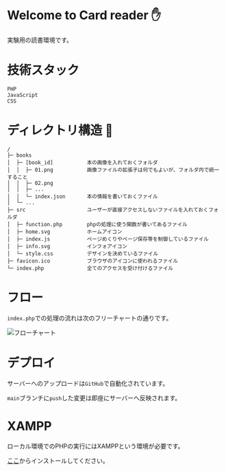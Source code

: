 # Welcome to Card reader ✋

実験用の読書環境です。

# 技術スタック

```
PHP
JavaScript
CSS
```

# ディレクトリ構造 📁

```
/
├─ books
│  ├─ [book_id]           本の画像を入れておくフォルダ
│  │  ├─ 01.png           画像ファイルの拡張子は何でもよいが、フォルダ内で統一すること
│  │  ├─ 02.png
│  │  ├─ ...
│  │  └─ index.json       本の情報を書いておくファイル
│  └─ ...
├─ src                    ユーザーが直接アクセスしないファイルを入れておくフォルダ
│  ├─ function.php        phpの処理に使う関数が書いてあるファイル
│  ├─ home.svg            ホームアイコン
│  ├─ index.js            ページめくりやページ保存等を制御しているファイル
│  ├─ info.svg            インフォアイコン
│  └─ style.css           デザインを決めているファイル
├─ favicon.ico            ブラウザのアイコンに使われるファイル
└─ index.php              全てのアクセスを受け付けるファイル
```

# フロー

`index.php`での処理の流れは次のフリーチャートの通りです。

![フローチャート](https://github.com/user-attachments/assets/f48187fd-8fba-414e-9b24-4f23ade6150c)

# デプロイ

サーバーへのアップロードは`GitHub`で自動化されています。

`main`ブランチに`push`した変更は即座にサーバーへ反映されます。

# XAMPP

ローカル環境でのPHPの実行にはXAMPPという環境が必要です。

[ここ](https://www.apachefriends.org/jp/index.html)からインストールしてください。
